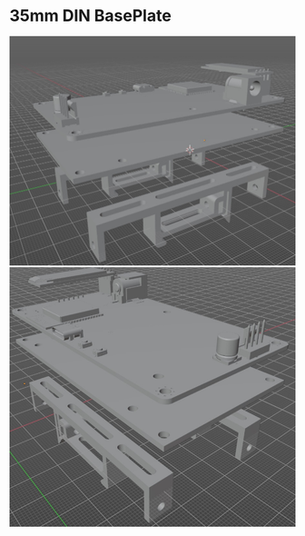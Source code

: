 # 35mm DIN BasePlate
![render](https://github.com/BeeEvolved/BOSH/blob/main/DIN/BasePlate/din.jpg)
![render](https://github.com/BeeEvolved/BOSH/blob/main/DIN/BasePlate/din2.jpg)

